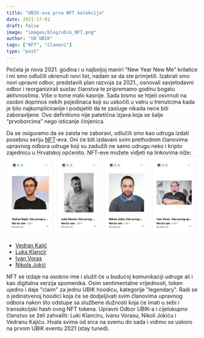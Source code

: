 ```yaml
---
title: "UBIK-ova prva NFT kolekcija"
date: 2021-17-01
draft: false
image: "images/blog/ubik_NFT.png"
author: "UO UBIK"
tags: ["NFT", "članovi"]
type: "post"
---
```


Počela je nova 2021. godina i u najboljoj maniri “New Year New Me” krilatice i mi smo odlučili
okrenuti novi list, nadam se da ste primjetili. Izabrali smo novi upravni odbor, predstavili plan
razvoja za 2021., osnovali savjetodavni odbor i reorganizirali sustav članstva te pripremamo godinu
bogatu aktivnostima. Više o tome malo kasnije. Sada bismo se htjeli osvrnuti na osobni doprinos
nekih pojedinaca koji su uskočili u vatru u trenutcima kada je bilo najkompliciranije i podsjetiti
da te zasluge nikada neće biti zaboravljene. Ovo definitivno nije patetična izjava koja se šalje
“prvoborcima” nego isticanje činjenica.

Da se osiguramo da se zaista ne zaboravi, odlučili smo kao udruga izdati posebnu seriju
[NFT](https://bitfalls.com/hr/2018/10/15/the-last-nft-non-fungible-token-explanation-post-youll-ever-need/)-eva.
Oni će biti izdavani svim prethodnim članovima upravnog odbora udruge koji su zadužili ne samo
udrugu neko i kripto zajednicu u Hrvatskoj općenito. NFT-eve možete vidjeti na linkovima niže:
[![](images/blog/ubik_NFT.png)](https://app.rarible.com/user/0x16f0210fbc468da71d47f04e95e4804f46bc2a59/collectibles)

- [Vedran Kajić](https://app.rarible.com/token/0x60f80121c31a0d46b5279700f9df786054aa5ee5:98187:0x16f0210fbc468da71d47f04e95e4804f46bc2a59)
- [Luka Klancir ](https://app.rarible.com/token/0x60f80121c31a0d46b5279700f9df786054aa5ee5:98186:0x16f0210fbc468da71d47f04e95e4804f46bc2a59)
- [Ivan Voras ](https://app.rarible.com/token/0x60f80121c31a0d46b5279700f9df786054aa5ee5:98173:0x16f0210fbc468da71d47f04e95e4804f46bc2a59)
- [Nikola Jokić](https://app.rarible.com/token/0x60f80121c31a0d46b5279700f9df786054aa5ee5:98184:0x16f0210fbc468da71d47f04e95e4804f46bc2a59)

NFT se izdaje na osobno ime i služit će u budućoj komunikaciji udruge ali i kao digitalna verzija
spomenika. Osim sentimentalne vrijednosti, token ujedno i daje "claim" za jednu UBIK hoodicu,
kategorije "legendary". Radi se o jedinstvenoj hoodici koja će se dodjeljivati svim članovima
upravnog odbora nakon što odstupe sa službene dužnosti koja će imati u sebi i transakcijski hash
ovog NFT tokena. Upravni Odbor UBIK-a i cijelokupno članstvo se želi zahvaliti: Luki Klanciru, Ivanu
Vorasu, Nikoli Jokiću i Vedranu Kajiću. Hvala svima od srca na svemu do sada i vidimo se uskoro na
prvom UBIK eventu 2021 (stay tuned).
